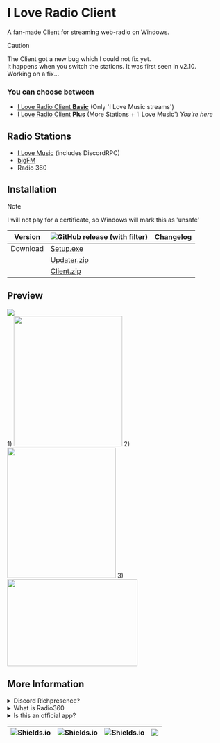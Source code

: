 
# I Love Radio Client 

A fan-made Client for streaming web-radio on Windows.

> [!CAUTION]
> The Client got a new bug which I could not fix yet. <br/>
> It happens when you switch the stations. It was first seen in v2.10. <br/>
> Working on a fix...

### You can choose between
- [I Love Radio Client **Basic**](https://github.com/MauriceX24/I-Love-Radio-Client/tree/basic) (Only 'I Love Music streams')
- [I Love Radio Client **Plus**](https://github.com/MauriceX24/I-Love-Radio-Client/tree/release) (More Stations + 'I Love Music') _You're here_


## Radio Stations

 - [I Love Music](https://ilovemusic.de) (includes DiscordRPC)
 - [bigFM](https://www.bigfm.de)
 - Radio 360



## Installation

> [!Note]
> I will not pay for a certificate, so Windows will mark this as 'unsafe'

|Version| ![GitHub release (with filter)](https://img.shields.io/github/v/release/MauriceX24/I-Love-Radio-Client?logo=windows10&label=version) | [Changelog](https://raw.githubusercontent.com/MauriceX24/I-Love-Radio-Client/resources/version-changelog "Click this holy link") |
|---|---| ---|
|Download|[Setup.exe](https://drive.proton.me/urls/MYE1WHHAN0#EW1SCV4dsGaY)|
| | [Updater.zip](https://drive.proton.me/urls/T8PJVG8NRG#MeulEB2cDKAu) |
| | [Client.zip](https://github.com/MauriceX24/I-Love-Radio-Client/archive/release.zip)|



    
## Preview

<p>
    <img src="https://i.imgur.com/hTEJCE8.png"> <br>
  1)
    <img src="https://i.imgur.com/kiWUTOq.png" width="250" height="300">
  2)
    <img src="https://i.imgur.com/D6fL1jl.gif" width="250" height="300">
  3)
    <img src="https://i.imgur.com/wQjXcg7.gif" width="300" height="200">
</p>

## More Information

<details>
<summary>Discord Richpresence?</summary>
Yep. This Client works with Discord, for 'I Love Music' only.
</details>

<details>
<summary>What is Radio360</summary>
Everyone can request a Radiostation for this channel.
So I would call it: A big Communitybased station
</details>

<details>
<summary>Is this an official app?</summary>
Noup. I just thought it would be cool while playing Minecraft.
</details>

| ![Shields.io](https://img.shields.io/github/v/release/MauriceX24/I-Love-Radio-Client?display_name=release&label=Latest%20Client%20Version&logo=Windows) | ![Shields.io](https://img.shields.io/github/last-commit/MauriceX24/I-Love-Radio-Client/release?label=Latest%20Update&logo=GitHub) | ![Shields.io](https://img.shields.io/github/repo-size/MauriceX24/I-Love-Radio-Client?label=Project%20Size&logo=GitHub) | ![](https://img.shields.io/github/downloads/MauriceX24/I-Love-Radio-Client/total?style=flat&logo=files&logoColor=white&label=Downloads&color=blue) |
| ----- | ----- | ----- | ----- |
